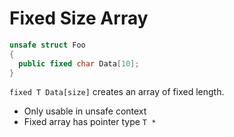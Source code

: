 # Fixed Size Array

```cs
unsafe struct Foo
{
  public fixed char Data[10];
}
```

`fixed T Data[size]` creates an array of fixed length.

- Only usable in unsafe context
- Fixed array has pointer type `T *`

